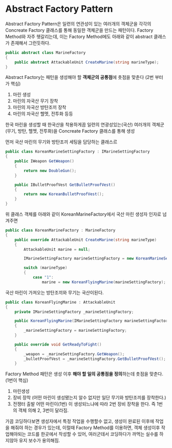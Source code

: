 # Abstract Factory Pattern

Abstract Factory Pattern은 일련의 연관성이 있는 여러개의 객체군을 각각의 Concreate Factory 클래스를 통해 동일한 객체군을 만드는 패턴이다.
Factory Method와 자주 헷갈리는데, 이는 Factory Method에도 아래와 같이 abstract 클래스가 존재해서 그런듯하다.
```cs
public abstract class MarineFactory
{
    public abstract AttackableUnit CreateMarine(string marineType);
}
```

Abstract Factory는 패턴을 생성해야 할 **객체군의 공통점**에 촛점을 맞춘다 (2번 부터가 핵심)
1. 마린 생성
2. 마린의 자국산 무기 장착
3. 마린의 자국산 방탄조끼 장착
4. 마린의 자국산 헬멧, 전투화 등등

한국 마린을 생성할 때 한국산을 착용하게끔 일련의 연광성있는(국산) 여러개의 객체군(무기, 방탄, 헬멧, 전투화)을 Concreate Factory 클래스를 통해 생성

먼저 국산 마린의 무기와 방탄조끼 세팅을 담당하는 클래스르
```cs
public class KoreanMarineSettingFactory : IMarineSettingFactory
{
    public IWeapon GetWeapon()
    {
        return new DoubleGun();
    }

    public IBulletProofVest GetBulletProofVest()
    {
        return new KoreanBulletProofVest();
    }
}
```
위 클래스 객체를 아래와 같이 KoreanMarineFactory에서 국산 마린 생성자 인자로 넘겨주면
```cs
public class KoreanMarineFactory : MarineFactory
{
    public override AttackableUnit CreateMarine(string marineType)
    {
        AttackableUnit marine = null;

        IMarineSettingFactory marineSettingFactory = new KoreanMarineSettingFactory();

        switch (marineType)
        {
            case "1":
                marine = new KoreanFlyingMarine(marineSettingFactory);
```
국산 마린이 가져오는 방탄조끼와 무기는 국산이된다.
```cs
public class KoreanFlyingMarine : AttackableUnit
{
    private IMarineSettingFactory _marineSettingFactory;

    public KoreanFlyingMarine(IMarineSettingFactory marineSettingFactory)
    {
        _marineSettingFactory = marineSettingFactory;
    }

    public override void GetReadyToFight()
    {
        _weapon = _marineSettingFactory.GetWeapon();
        _bulletProofVest = _marineSettingFactory.GetBulletProofVest();
    }
```

Factory Method 패턴은 생성 이후 **해야 할 일의 공통점을 정의**하는데 촛점을 맞춘다. (1번이 핵심)
1. 마린생성
2. 장비 장착 (어떤 마린이 생성됐는지 알수 없지만 일단 무기와 방탄조끼를 장착한다.)
3. 전쟁터 출발
어떤 마린이(1번) 이 생성되느냐에 따라 2번 장비 장착을 한다. 즉 1번의 객체 의해 2, 3번이 달라짐.

가끔 코딩하다보면 생성자에서 특정 작업을 수행할수 없고, 생성이 완료된 이후에 작업을 해줘야 하는 경우가 있는데,
이럴때 Factory Method를 이용하면, 객체 생성이후 작업해야되는 코드를 한곳에서 작성할 수 있어, 여러군데서 코딩하다가 까먹는 실수를 하지않아 유지 보수가 용의해짐.
